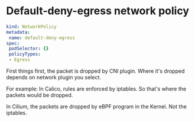 # Default-deny-egress network policy

```yaml
kind: NetworkPolicy
metadata:
 name: default-deny-egress
spec:
 podSelector: {}
 policyTypes:
 - Egress
```
First things first, the packet is dropped by CNI plugin. Where it's dropped depends on network plugin you select.

For example: In Calico, rules are enforced by iptables. So that's where the packets would be dropped.

In Cilium, the packets are dropped by eBPF program in the Kernel. Not the iptables.